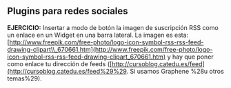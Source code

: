 ## Plugins para redes sociales

**EJERCICIO:** Insertar a modo de botón la imagen de suscripción RSS como un enlace en un Widget en una barra lateral. La imagen es esta: [http://www.freepik.com/free-photo/logo-icon-symbol-rss-rss-feed-drawing-clipart\\_670661.htm](http://www.freepik.com/free-photo/logo-icon-symbol-rss-rss-feed-drawing-clipart_670661.htm) y hay que poner como enlace tu dirección de feeds \([http://cursoblog.catedu.es/feed](http://cursoblog.catedu.es/feed%29%29. Si usamos Graphene %28u otros temas%29\).



